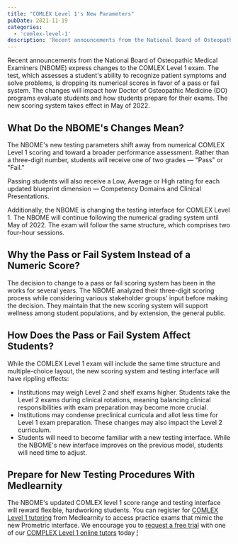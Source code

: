 ```yaml
---
title: "COMLEX Level 1's New Parameters"
pubDate: 2021-11-19
categories:
  - 'comlex-level-1'
description: 'Recent announcements from the National Board of Osteopathic Medical Examiners (NBOME) express changes to the COMLEX Level 1 exam. The test, which assesses '
---
```


Recent announcements from the National Board of Osteopathic Medical Examiners (NBOME) express changes to the COMLEX Level 1 exam. The test, which assesses a student's ability to recognize patient symptoms and solve problems, is dropping its numerical scores in favor of a pass or fail system. The changes will impact how Doctor of Osteopathic Medicine (DO) programs evaluate students and how students prepare for their exams. The new scoring system takes effect in May of 2022.

## What Do the NBOME's Changes Mean?

The NBOME's new testing parameters shift away from numerical COMLEX Level 1 scoring and toward a broader performance assessment. Rather than a three-digit number, students will receive one of two grades — "Pass" or "Fail."

Passing students will also receive a Low, Average or High rating for each updated blueprint dimension — Competency Domains and Clinical Presentations.

Additionally, the NBOME is changing the testing interface for COMLEX Level 1. The NBOME will continue following the numerical grading system until May of 2022. The exam will follow the same structure, which comprises two four-hour sessions.

## Why the Pass or Fail System Instead of a Numeric Score?

The decision to change to a pass or fail scoring system has been in the works for several years. The NBOME analyzed their three-digit scoring process while considering various stakeholder groups' input before making the decision. They maintain that the new scoring system will support wellness among student populations, and by extension, the general public.

## How Does the Pass or Fail System Affect Students?

While the COMLEX Level 1 exam will include the same time structure and multiple-choice layout, the new scoring system and testing interface will have rippling effects:

- Institutions may weigh Level 2 and shelf exams higher. Students take the Level 2 exams during clinical rotations, meaning balancing clinical responsibilities with exam preparation may become more crucial.
- Institutions may condense preclinical curricula and allot less time for Level 1 exam preparation. These changes may also impact the Level 2 curriculum.
- Students will need to become familiar with a new testing interface. While the NBOME's new interface improves on the previous model, students will need time to adjust.

## Prepare for New Testing Procedures With Medlearnity

The NBOME's updated COMLEX level 1 score range and testing interface will reward flexible, hardworking students. You can register for [COMLEX Level 1 tutoring](https://www.medlearnity.com/comlex-1/) from Medlearnity to access practice exams that mimic the new Prometric interface. We encourage you to [request a free trial](https://www.medlearnity.com/start-here/) with one of our [COMPLEX Level 1 online tutors](http://www.medlearnity.com/our-tutors/) today
[!](https://www.medlearnity.com/start-here/)

